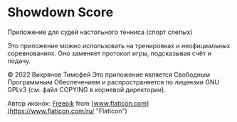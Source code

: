 # Showdown Score
Приложение для судей настольного тенниса (спорт слепых)

Это приложение можно использовать на тренировках и неофициальных соревнованиях. Оно заменяет протокол игры, подсказывая счёт и подачу.

© 2022 Вихрянов Тимофей
Это приложение является Свободным Программным Обеспечением и распространяется по лицензии GNU GPLv3 (см. файл COPYING в корневой директории).

Автор иконок: [Freepik](https://www.freepik.com "Freepik") from [www.flaticon.com](https://www.flaticon.com/ru/ "Flaticon")

